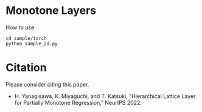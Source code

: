 # Monotone Layers

How to use
```
cd sample/torch
python sample_2d.py
```



# Citation

Please consider citing this paper.
- H. Yanagisawa, K. Miyaguchi, and T. Katsuki, "Hierarchical Lattice Layer for Partially Monotone Regression," NeurIPS 2022.
